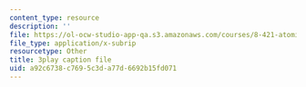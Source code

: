 ```yaml
---
content_type: resource
description: ''
file: https://ol-ocw-studio-app-qa.s3.amazonaws.com/courses/8-421-atomic-and-optical-physics-i-spring-2014/a92c6738c7695c3da77d6692b15fd071_kWNv0-0tlAw.vtt
file_type: application/x-subrip
resourcetype: Other
title: 3play caption file
uid: a92c6738-c769-5c3d-a77d-6692b15fd071
---
```

